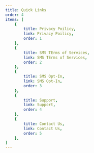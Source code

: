 ```yaml
---
title: Quick Links
order: 4
items: [
    {
        title: Privacy Poilicy,
        link: Privacy Poilicy,
        order: 1
    },
    {
        title: SMS TErms of Services,
        link: SMS TErms of Services,
        order: 2
    },
    {
        title: SMS Opt-In,
        link: SMS Opt-In,
        order: 3
    },
    {
        title: Support,
        link: Support,
        order: 4
    },
    {
        title: Contact Us,
        link: Contact Us,
        order: 5
    },
]
---
```

